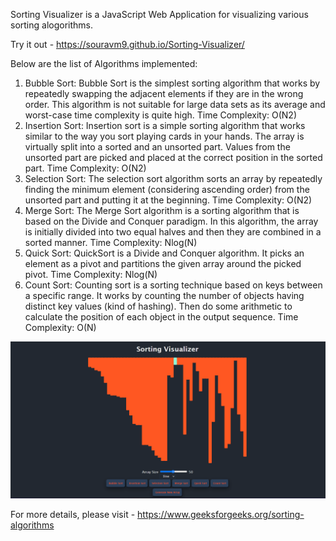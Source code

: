 Sorting Visualizer is a JavaScript Web Application for visualizing various sorting alogorithms.

Try it out - https://souravm9.github.io/Sorting-Visualizer/

Below are the list of Algorithms implemented:
1. Bubble Sort: Bubble Sort is the simplest sorting algorithm that works by repeatedly swapping the adjacent elements if they are in the wrong order. This algorithm is not suitable for large data sets as its average and worst-case time complexity is quite high.
Time Complexity: O(N2)
2. Insertion Sort: Insertion sort is a simple sorting algorithm that works similar to the way you sort playing cards in your hands. The array is virtually split into a sorted and an unsorted part. Values from the unsorted part are picked and placed at the correct position in the sorted part.
Time Complexity: O(N2)
3. Selection Sort: The selection sort algorithm sorts an array by repeatedly finding the minimum element (considering ascending order) from the unsorted part and putting it at the beginning.
Time Complexity: O(N2)
4. Merge Sort: The Merge Sort algorithm is a sorting algorithm that is based on the Divide and Conquer paradigm. In this algorithm, the array is initially divided into two equal halves and then they are combined in a sorted manner.
Time Complexity: Nlog(N)
5. Quick Sort: QuickSort is a Divide and Conquer algorithm. It picks an element as a pivot and partitions the given array around the picked pivot.
Time Complexity: Nlog(N) 
6. Count Sort: Counting sort is a sorting technique based on keys between a specific range. It works by counting the number of objects having distinct key values (kind of hashing). Then do some arithmetic to calculate the position of each object in the output sequence. 
Time Complexity: O(N)

![alt text](https://github.com/SouravM9/Sorting-Visualizer/blob/master/Image.png)

For more details, please visit - https://www.geeksforgeeks.org/sorting-algorithms
